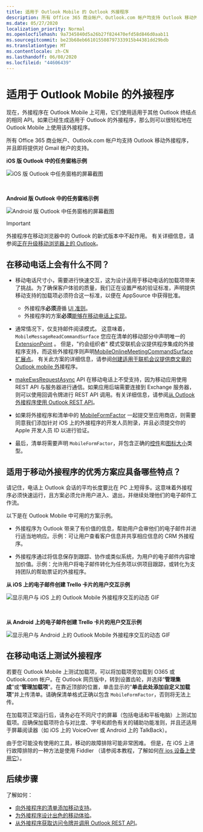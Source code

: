 ```yaml
---
title: 适用于 Outlook Mobile 的 Outlook 外接程序
description: 所有 Office 365 商业帐户、Outlook.com 帐户均支持 Outlook 移动外接程序，并且即将提供对 Gmail 帐户的支持。
ms.date: 05/27/2020
localization_priority: Normal
ms.openlocfilehash: 9a7345840d5a26b27f824470efd58d846d0aab11
ms.sourcegitcommit: be23b68eb661015508797333915b44381dd29bdb
ms.translationtype: MT
ms.contentlocale: zh-CN
ms.lasthandoff: 06/08/2020
ms.locfileid: "44606439"
---
```

# <a name="add-ins-for-outlook-mobile"></a>适用于 Outlook Mobile 的外接程序

现在，外接程序在 Outlook Mobile 上可用，它们使用适用于其他 Outlook 终结点的相同 API。如果已经生成适用于 Outlook 的外接程序，那么则可以很轻松地在 Outlook Mobile 上使用该外接程序。

所有 Office 365 商业帐户、Outlook.com 帐户均支持 Outlook 移动外接程序，并且即将提供对 Gmail 帐户的支持。

**iOS 版 Outlook 中的任务窗格示例**

![iOS 版 Outlook 中任务窗格的屏幕截图](../images/outlook-mobile-addin-taskpane.png)

<br/>

**Android 版 Outlook 中的任务窗格示例**

![Android 版 Outlook 中任务窗格的屏幕截图](../images/outlook-mobile-addin-taskpane-android.png)

> [!IMPORTANT]
> 外接程序在移动浏览器中的 Outlook 的新式版本中不起作用。 有关详细信息，请参阅[正在升级移动浏览器上的 Outlook](https://techcommunity.microsoft.com/t5/outlook-blog/outlook-on-your-mobile-browser-is-being-upgraded/ba-p/1125816)。

## <a name="whats-different-on-mobile"></a>在移动电话上会有什么不同？

- 移动电话尺寸小，需要进行快速交互，这为设计适用于移动电话的加载项带来了挑战。为了确保客户体验的质量，我们正在设置严格的验证标准，声明提供移动支持的加载项必须符合这一标准，以便在 AppSource 中获得批准。
    - 外接程序**必须**遵循 [UI 准则](outlook-addin-design.md)。
    - 外接程序的方案**必须**[能够在移动电话上实现](#what-makes-a-good-scenario-for-mobile-add-ins)。

- 通常情况下，仅支持邮件阅读模式。 这意味着， `MobileMessageReadCommandSurface` 您应在清单的移动部分中声明唯一的[ExtensionPoint](../reference/manifest/extensionpoint.md#mobilemessagereadcommandsurface) 。 但是，"约会组织者" 模式受联机会议提供程序集成的外接程序支持，而这些外接程序则声明[MobileOnlineMeetingCommandSurface 扩展点](../reference/manifest/extensionpoint.md#mobileonlinemeetingcommandsurface-preview)。 有关此方案的详细信息，请参阅[创建适用于联机会议提供商文章的 Outlook mobile 外](online-meeting.md)接程序。

- [makeEwsRequestAsync](../reference/objectmodel/preview-requirement-set/office.context.mailbox.md#methods) API 在移动电话上不受支持，因为移动应用使用 REST API 与服务器进行通信。如果应用后端需要连接到 Exchange 服务器，则可以使用回调令牌进行 REST API 调用。有关详细信息，请参阅[从 Outlook 外接程序使用 Outlook REST API](use-rest-api.md)。

- 如果将外接程序和清单中的 [MobileFormFactor](../reference/manifest/mobileformfactor.md) 一起提交至应用商店，则需要同意我们添加针对 iOS 上的外接程序的开发人员附录，并且必须提交你的 Apple 开发人员 ID 以进行验证。

- 最后，清单将需要声明 `MobileFormFactor`，并包含正确的[控件](../reference/manifest/control.md)和[图标大小](../reference/manifest/icon.md)类型。

## <a name="what-makes-a-good-scenario-for-mobile-add-ins"></a>适用于移动外接程序的优秀方案应具备哪些特点？

请记住，电话上 Outlook 会话的平均长度要比在 PC 上短得多。这意味着外接程序必须快速运行，且方案必须允许用户进入、退出，并继续处理他们的电子邮件工作流。

以下是在 Outlook Mobile 中可用的方案示例。

- 外接程序为 Outlook 带来了有价值的信息，帮助用户会审他们的电子邮件并进行适当地响应。示例：可让用户查看客户信息并共享相应信息的 CRM 外接程序。

- 外接程序通过将信息保存到跟踪、协作或类似系统，为用户的电子邮件内容增加价值。示例：允许用户将电子邮件转化为任务项以供项目跟踪，或转化为支持团队的帮助票证的外接程序。

**从 iOS 上的电子邮件创建 Trello 卡片的用户交互示例**

![显示用户与 iOS 上的 Outlook Mobile 外接程序交互的动态 GIF](../images/outlook-mobile-addin-interaction.gif)

<br/>

**从 Android 上的电子邮件创建 Trello 卡片的用户交互示例**

![显示用户与 Android 上的 Outlook Mobile 外接程序交互的动态 GIF](../images/outlook-mobile-addin-interaction-android.gif)

## <a name="testing-your-add-ins-on-mobile"></a>在移动电话上测试外接程序

若要在 Outlook Mobile 上测试加载项，可以将加载项旁加载到 O365 或 Outlook.com 帐户。在 Outlook 网页版中，转到设置齿轮，并选择“**管理集成**”或“**管理加载项**”。在靠近顶部的位置，单击显示的“**单击此处添加自定义加载项**”并上传清单。请确保清单格式正确以包含 `MobileFormFactor`，否则将无法上传。

在加载项正常运行后，请务必在不同尺寸的屏幕（包括电话和平板电脑）上测试加载项。应确保加载项符合与对比度、字号和颜色有关的辅助功能准则，并且还适用于屏幕阅读器（如 iOS 上的 VoiceOver 或 Android 上的 TalkBack）。

由于您可能没有使用的工具，移动的故障排除可能非常困难。 但是，在 iOS 上进行故障排除的一种方法是使用 Fiddler （请参阅本教程，了解如何[在 ios 设备上使用它](https://www.telerik.com/blogs/using-fiddler-with-apple-ios-devices)）。

## <a name="next-steps"></a>后续步骤

了解如何：

- [向外接程序的清单添加移动支持](add-mobile-support.md)。
- [为外接程序设计出色的移动体验](outlook-addin-design.md)。
- [从外接程序获取访问令牌并调用 Outlook REST API](use-rest-api.md)。
